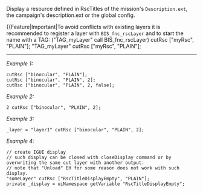Display a resource defined in RscTitles of the mission's `Description.ext`, the campaign's description.ext or the global config.

{{Feature|Important|To avoid conflicts with existing layers it is recommended to register a layer with `BIS_fnc_rscLayer` and to start the name with a TAG:
<sqf>
("TAG_myLayer" call BIS_fnc_rscLayer) cutRsc ["myRsc", "PLAIN"];
"TAG_myLayer" cutRsc ["myRsc", "PLAIN"];</sqf>


---
*Example 1:*
```sqf
cutRsc ["binocular", "PLAIN"];
cutRsc ["binocular", "PLAIN", 2];
cutRsc ["binocular", "PLAIN", 2, false];
```

*Example 2:*
```sqf
2 cutRsc ["binocular", "PLAIN", 2];
```

*Example 3:*
```sqf
_layer = "layer1" cutRsc ["binocular", "PLAIN", 2];
```

*Example 4:*
```sqf
// create IGUI display
// such display can be closed with closeDisplay command or by overwriting the same cut layer with another output.
// note that "Unload" EH for some reason does not work with such display.
"someLayer" cutRsc ["RscTitleDisplayEmpty", "PLAIN"];
private _display = uiNamespace getVariable "RscTitleDisplayEmpty";
```